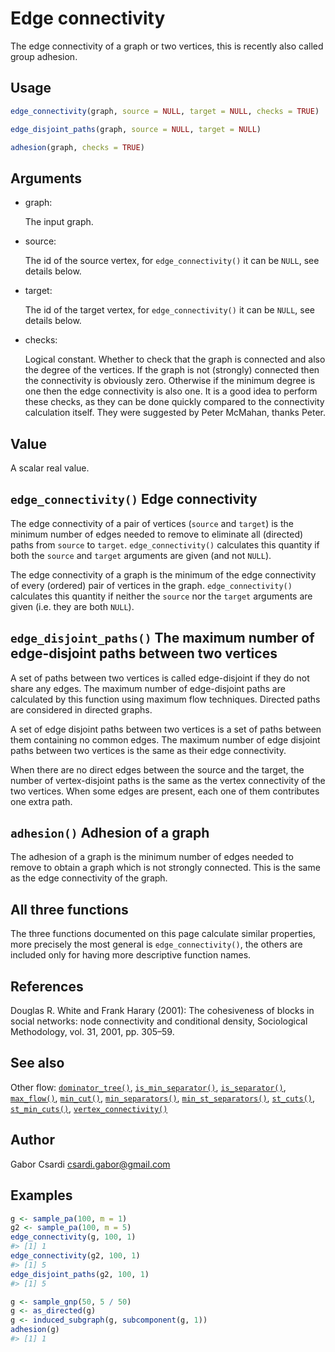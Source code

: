 # Edge connectivity

The edge connectivity of a graph or two vertices, this is recently also
called group adhesion.

## Usage

``` r
edge_connectivity(graph, source = NULL, target = NULL, checks = TRUE)

edge_disjoint_paths(graph, source = NULL, target = NULL)

adhesion(graph, checks = TRUE)
```

## Arguments

- graph:

  The input graph.

- source:

  The id of the source vertex, for `edge_connectivity()` it can be
  `NULL`, see details below.

- target:

  The id of the target vertex, for `edge_connectivity()` it can be
  `NULL`, see details below.

- checks:

  Logical constant. Whether to check that the graph is connected and
  also the degree of the vertices. If the graph is not (strongly)
  connected then the connectivity is obviously zero. Otherwise if the
  minimum degree is one then the edge connectivity is also one. It is a
  good idea to perform these checks, as they can be done quickly
  compared to the connectivity calculation itself. They were suggested
  by Peter McMahan, thanks Peter.

## Value

A scalar real value.

## `edge_connectivity()` Edge connectivity

The edge connectivity of a pair of vertices (`source` and `target`) is
the minimum number of edges needed to remove to eliminate all (directed)
paths from `source` to `target`. `edge_connectivity()` calculates this
quantity if both the `source` and `target` arguments are given (and not
`NULL`).

The edge connectivity of a graph is the minimum of the edge connectivity
of every (ordered) pair of vertices in the graph. `edge_connectivity()`
calculates this quantity if neither the `source` nor the `target`
arguments are given (i.e. they are both `NULL`).

## `edge_disjoint_paths()` The maximum number of edge-disjoint paths between two vertices

A set of paths between two vertices is called edge-disjoint if they do
not share any edges. The maximum number of edge-disjoint paths are
calculated by this function using maximum flow techniques. Directed
paths are considered in directed graphs.

A set of edge disjoint paths between two vertices is a set of paths
between them containing no common edges. The maximum number of edge
disjoint paths between two vertices is the same as their edge
connectivity.

When there are no direct edges between the source and the target, the
number of vertex-disjoint paths is the same as the vertex connectivity
of the two vertices. When some edges are present, each one of them
contributes one extra path.

## `adhesion()` Adhesion of a graph

The adhesion of a graph is the minimum number of edges needed to remove
to obtain a graph which is not strongly connected. This is the same as
the edge connectivity of the graph.

## All three functions

The three functions documented on this page calculate similar
properties, more precisely the most general is `edge_connectivity()`,
the others are included only for having more descriptive function names.

## References

Douglas R. White and Frank Harary (2001): The cohesiveness of blocks in
social networks: node connectivity and conditional density, Sociological
Methodology, vol. 31, 2001, pp. 305–59.

## See also

Other flow:
[`dominator_tree()`](https://r.igraph.org/reference/dominator_tree.md),
[`is_min_separator()`](https://r.igraph.org/reference/is_min_separator.md),
[`is_separator()`](https://r.igraph.org/reference/is_separator.md),
[`max_flow()`](https://r.igraph.org/reference/max_flow.md),
[`min_cut()`](https://r.igraph.org/reference/min_cut.md),
[`min_separators()`](https://r.igraph.org/reference/min_separators.md),
[`min_st_separators()`](https://r.igraph.org/reference/min_st_separators.md),
[`st_cuts()`](https://r.igraph.org/reference/st_cuts.md),
[`st_min_cuts()`](https://r.igraph.org/reference/st_min_cuts.md),
[`vertex_connectivity()`](https://r.igraph.org/reference/vertex_connectivity.md)

## Author

Gabor Csardi <csardi.gabor@gmail.com>

## Examples

``` r
g <- sample_pa(100, m = 1)
g2 <- sample_pa(100, m = 5)
edge_connectivity(g, 100, 1)
#> [1] 1
edge_connectivity(g2, 100, 1)
#> [1] 5
edge_disjoint_paths(g2, 100, 1)
#> [1] 5

g <- sample_gnp(50, 5 / 50)
g <- as_directed(g)
g <- induced_subgraph(g, subcomponent(g, 1))
adhesion(g)
#> [1] 1
```
